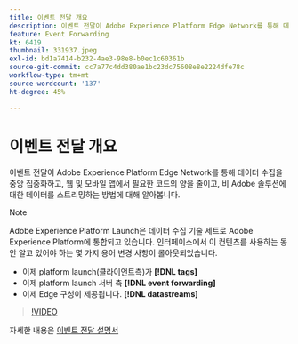 ```yaml
---
title: 이벤트 전달 개요
description: 이벤트 전달이 Adobe Experience Platform Edge Network를 통해 데이터 수집을 중앙 집중화하고, 웹 및 모바일 앱에서 필요한 코드의 양을 줄이고, 비 Adobe 솔루션에 대한 데이터를 스트리밍하는 방법에 대해 알아봅니다.
feature: Event Forwarding
kt: 6419
thumbnail: 331937.jpeg
exl-id: bd1a7414-b232-4ae3-98e8-b0ec1c60361b
source-git-commit: cc7a77c4dd380ae1bc23dc75608e8e2224dfe78c
workflow-type: tm+mt
source-wordcount: '137'
ht-degree: 45%

---
```


# 이벤트 전달 개요

이벤트 전달이 Adobe Experience Platform Edge Network를 통해 데이터 수집을 중앙 집중화하고, 웹 및 모바일 앱에서 필요한 코드의 양을 줄이고, 비 Adobe 솔루션에 대한 데이터를 스트리밍하는 방법에 대해 알아봅니다.

>[!NOTE]
>
>Adobe Experience Platform Launch은 데이터 수집 기술 세트로 Adobe Experience Platform에 통합되고 있습니다. 인터페이스에서 이 컨텐츠를 사용하는 동안 알고 있어야 하는 몇 가지 용어 변경 사항이 롤아웃되었습니다.
>
> * 이제 platform launch(클라이언트측)가 **[!DNL tags]**
> * 이제 platform launch 서버 측 **[!DNL event forwarding]**
> * 이제 Edge 구성이 제공됩니다. **[!DNL datastreams]**


>[!VIDEO](https://video.tv.adobe.com/v/331937?quality=12&learn=on)

자세한 내용은 [이벤트 전달 설명서](https://experienceleague.adobe.com/docs/experience-platform/tags/event-forwarding/overview.html)

